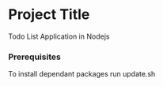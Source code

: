# Project Title
Todo List Application in Nodejs

### Prerequisites 
To install dependant packages run update.sh
